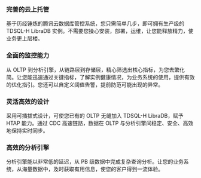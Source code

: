 
### 完善的云上托管
基于历经锤炼的腾讯云数据库管控系统，您只需简单几步，即可拥有生产级的 TDSQL-H LibraDB 实例。不需要您操心安装，部署，运维，让您能释放精力，使业务更上层楼。

### 全面的监控能力
从 OLTP 到分析引擎，从链路层到存储层，精心筛选出核心指标，为您去繁化简。让您能迅速通过关键指标，了解实例健康情况，为业务系统的使用，提供有效的优化指引。您还可以自定义阈值告警，提前防范可能出现的异常。

### 灵活高效的设计
采用可插拔式设计，可使您已有的 OLTP 无缝加入 TDSQL-H LibraDB，赋予 HTAP 能力。通过 CDC 高速链路，数据在 OLTP 与分析引擎间稳定、安全、高效地保持实时同步。

### 高效的分析引擎
分析引擎能以非常低的延迟，从 PB 级数据中完成复杂查询分析。让您的业务系统，从海量数据中，及时获取有用信息，使您的客户得到一流体验。

